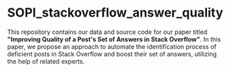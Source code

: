 # SOPI_stackoverflow_answer_quality

This repository contains our data and source code for our paper titled <b>"Improving Quality of a Post's Set of Answers in Stack Overflow"</b>.
In this paper, we propose an approach to automate the identification process of deficient posts in Stack Overflow and boost their set of answers, 
utilizing the help of related experts.